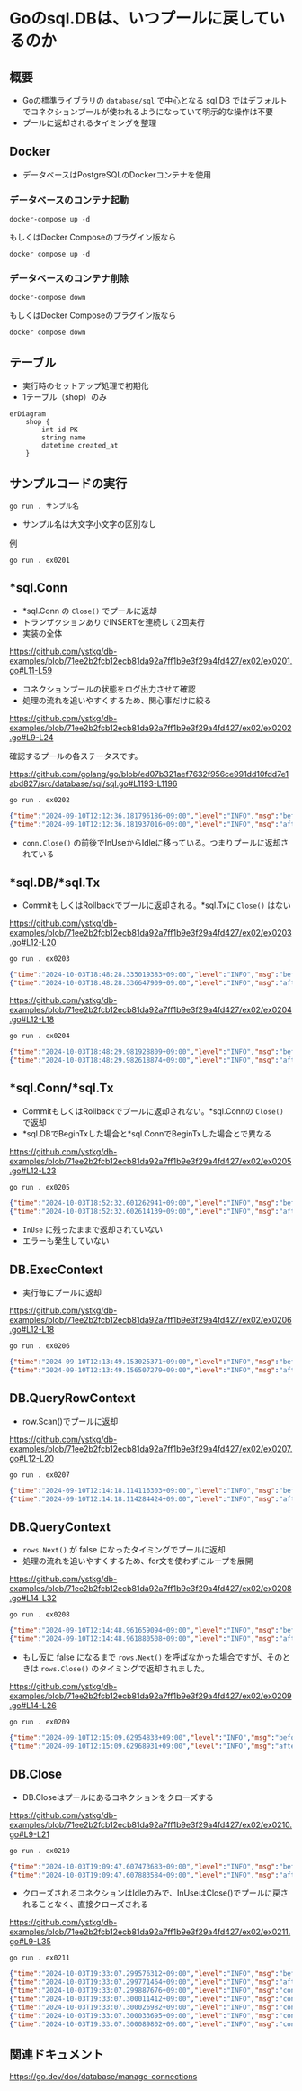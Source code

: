 # Goのsql.DBは、いつプールに戻しているのか

## 概要

- Goの標準ライブラリの `database/sql` で中心となる sql.DB ではデフォルトでコネクションプールが使われるようになっていて明示的な操作は不要
- プールに返却されるタイミングを整理

## Docker

- データベースはPostgreSQLのDockerコンテナを使用

### データベースのコンテナ起動

```shell
docker-compose up -d
```

もしくはDocker Composeのプラグイン版なら

```shell
docker compose up -d
```

### データベースのコンテナ削除

```shell
docker-compose down
```

もしくはDocker Composeのプラグイン版なら

```shell
docker compose down
```

## テーブル

- 実行時のセットアップ処理で初期化
- 1テーブル（shop）のみ

```mermaid
erDiagram
    shop {
        int id PK
        string name
        datetime created_at
    }
```

## サンプルコードの実行

```shell
go run . サンプル名
```

- サンプル名は大文字小文字の区別なし

例

```shell
go run . ex0201
```

## *sql.Conn

- *sql.Conn の `Close()` でプールに返却
- トランザクションありでINSERTを連続して2回実行
- 実装の全体

https://github.com/ystkg/db-examples/blob/71ee2b2fcb12ecb81da92a7ff1b9e3f29a4fd427/ex02/ex0201.go#L11-L59

- コネクションプールの状態をログ出力させて確認
- 処理の流れを追いやすくするため、関心事だけに絞る

https://github.com/ystkg/db-examples/blob/71ee2b2fcb12ecb81da92a7ff1b9e3f29a4fd427/ex02/ex0202.go#L9-L24

確認するプールの各ステータスです。

https://github.com/golang/go/blob/ed07b321aef7632f956ce991dd10fdd7e1abd827/src/database/sql/sql.go#L1193-L1196

```shell
go run . ex0202
```

```json
{"time":"2024-09-10T12:12:36.181796186+09:00","level":"INFO","msg":"before","Open":1,"InUse":1,"Idle":0}
{"time":"2024-09-10T12:12:36.181937016+09:00","level":"INFO","msg":"after ","Open":1,"InUse":0,"Idle":1}
```

- `conn.Close()` の前後でInUseからIdleに移っている。つまりプールに返却されている

## \*sql.DB/*sql.Tx

- CommitもしくはRollbackでプールに返却される。*sql.Txに `Close()` はない

https://github.com/ystkg/db-examples/blob/71ee2b2fcb12ecb81da92a7ff1b9e3f29a4fd427/ex02/ex0203.go#L12-L20

```shell
go run . ex0203
```

```json
{"time":"2024-10-03T18:48:28.335019383+09:00","level":"INFO","msg":"before","Open":1,"InUse":1,"Idle":0}
{"time":"2024-10-03T18:48:28.336647909+09:00","level":"INFO","msg":"after ","Open":1,"InUse":0,"Idle":1}
```

https://github.com/ystkg/db-examples/blob/71ee2b2fcb12ecb81da92a7ff1b9e3f29a4fd427/ex02/ex0204.go#L12-L18

```shell
go run . ex0204
```

```json
{"time":"2024-10-03T18:48:29.981928809+09:00","level":"INFO","msg":"before","Open":1,"InUse":1,"Idle":0}
{"time":"2024-10-03T18:48:29.982618874+09:00","level":"INFO","msg":"after ","Open":1,"InUse":0,"Idle":1}
```

## \*sql.Conn/*sql.Tx

- CommitもしくはRollbackでプールに返却されない。*sql.Connの `Close()` で返却
- \*sql.DBでBeginTxした場合と*sql.ConnでBeginTxした場合とで異なる

https://github.com/ystkg/db-examples/blob/71ee2b2fcb12ecb81da92a7ff1b9e3f29a4fd427/ex02/ex0205.go#L12-L23

```shell
go run . ex0205
```

```json
{"time":"2024-10-03T18:52:32.601262941+09:00","level":"INFO","msg":"before","Open":1,"InUse":1,"Idle":0}
{"time":"2024-10-03T18:52:32.602614139+09:00","level":"INFO","msg":"after ","Open":1,"InUse":1,"Idle":0,"err":null}
```

- `InUse` に残ったままで返却されていない
- エラーも発生していない

## DB.ExecContext

- 実行毎にプールに返却

https://github.com/ystkg/db-examples/blob/71ee2b2fcb12ecb81da92a7ff1b9e3f29a4fd427/ex02/ex0206.go#L12-L18

```shell
go run . ex0206
```

```json
{"time":"2024-09-10T12:13:49.153025371+09:00","level":"INFO","msg":"before","Open":1,"InUse":0,"Idle":1}
{"time":"2024-09-10T12:13:49.156507279+09:00","level":"INFO","msg":"after ","Open":1,"InUse":0,"Idle":1}
```

## DB.QueryRowContext

- row.Scan()でプールに返却

https://github.com/ystkg/db-examples/blob/71ee2b2fcb12ecb81da92a7ff1b9e3f29a4fd427/ex02/ex0207.go#L12-L20

```shell
go run . ex0207
```

```json
{"time":"2024-09-10T12:14:18.114116303+09:00","level":"INFO","msg":"before","Open":1,"InUse":1,"Idle":0}
{"time":"2024-09-10T12:14:18.114284424+09:00","level":"INFO","msg":"after ","Open":1,"InUse":0,"Idle":1,"id":1,"name":"shop1"}
```

## DB.QueryContext

- `rows.Next()` が false になったタイミングでプールに返却
- 処理の流れを追いやすくするため、for文を使わずにループを展開

https://github.com/ystkg/db-examples/blob/71ee2b2fcb12ecb81da92a7ff1b9e3f29a4fd427/ex02/ex0208.go#L14-L32

```shell
go run . ex0208
```

```json
{"time":"2024-09-10T12:14:48.961659094+09:00","level":"INFO","msg":"before","Open":1,"InUse":1,"Idle":0,"id":2,"name":"shop2"}
{"time":"2024-09-10T12:14:48.961880508+09:00","level":"INFO","msg":"after ","Open":1,"InUse":0,"Idle":1}
```

- もし仮に false になるまで `rows.Next()` を呼ばなかった場合ですが、そのときは `rows.Close()` のタイミングで返却されました。

https://github.com/ystkg/db-examples/blob/71ee2b2fcb12ecb81da92a7ff1b9e3f29a4fd427/ex02/ex0209.go#L14-L26

```shell
go run . ex0209
```

```json
{"time":"2024-09-10T12:15:09.62954833+09:00","level":"INFO","msg":"before","Open":1,"InUse":1,"Idle":0,"id":1,"name":"shop1"}
{"time":"2024-09-10T12:15:09.62968931+09:00","level":"INFO","msg":"after ","Open":1,"InUse":0,"Idle":1}
```

## DB.Close

- DB.Closeはプールにあるコネクションをクローズする

https://github.com/ystkg/db-examples/blob/71ee2b2fcb12ecb81da92a7ff1b9e3f29a4fd427/ex02/ex0210.go#L9-L21

```shell
go run . ex0210
```

```json
{"time":"2024-10-03T19:09:47.607473683+09:00","level":"INFO","msg":"before","Open":5,"InUse":0,"Idle":5}
{"time":"2024-10-03T19:09:47.607883584+09:00","level":"INFO","msg":"after ","Open":0,"InUse":0,"Idle":0}
```

- クローズされるコネクションはIdleのみで、InUseはClose()でプールに戻されることなく、直接クローズされる

https://github.com/ystkg/db-examples/blob/71ee2b2fcb12ecb81da92a7ff1b9e3f29a4fd427/ex02/ex0211.go#L9-L35

```shell
go run . ex0211
```

```json
{"time":"2024-10-03T19:33:07.299576312+09:00","level":"INFO","msg":"before","Open":5,"InUse":3,"Idle":2}
{"time":"2024-10-03T19:33:07.299771464+09:00","level":"INFO","msg":"after ","Open":3,"InUse":3,"Idle":0}
{"time":"2024-10-03T19:33:07.299887676+09:00","level":"INFO","msg":"conn 0","Open":2,"InUse":2,"Idle":0}
{"time":"2024-10-03T19:33:07.300011412+09:00","level":"INFO","msg":"conn 1","Open":1,"InUse":1,"Idle":0}
{"time":"2024-10-03T19:33:07.300026982+09:00","level":"INFO","msg":"conn 2","Open":1,"InUse":1,"Idle":0}
{"time":"2024-10-03T19:33:07.300033695+09:00","level":"INFO","msg":"conn 3","Open":1,"InUse":1,"Idle":0}
{"time":"2024-10-03T19:33:07.300089802+09:00","level":"INFO","msg":"conn 4","Open":0,"InUse":0,"Idle":0}
```

## 関連ドキュメント

<https://go.dev/doc/database/manage-connections>
